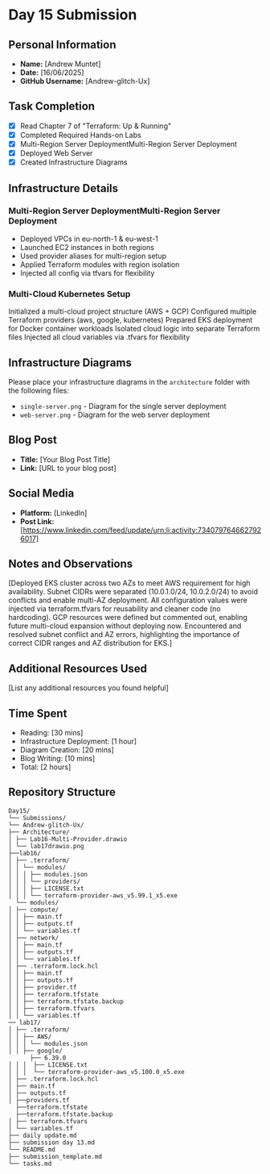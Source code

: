 # Day 15 Submission

## Personal Information
- **Name:** [Andrew Muntet]
- **Date:** [16/06/2025]
- **GitHub Username:** [Andrew-glitch-Ux]

## Task Completion
- [X] Read Chapter 7 of "Terraform: Up & Running"
- [X] Completed Required Hands-on Labs
- [X] Multi-Region Server DeploymentMulti-Region Server Deployment
- [X] Deployed Web Server
- [X] Created Infrastructure Diagrams

## Infrastructure Details

### Multi-Region Server DeploymentMulti-Region Server Deployment
- Deployed VPCs in eu-north-1 & eu-west-1
- Launched EC2 instances in both regions
- Used provider aliases for multi-region setup
- Applied Terraform modules with region isolation
- Injected all config via tfvars for flexibility

### Multi-Cloud Kubernetes Setup
Initialized a multi-cloud project structure (AWS + GCP)
Configured multiple Terraform providers (aws, google, kubernetes)
Prepared EKS deployment for Docker container workloads
Isolated cloud logic into separate Terraform files
Injected all cloud variables via .tfvars for flexibility

## Infrastructure Diagrams
Please place your infrastructure diagrams in the `architecture` folder with the following files:
- `single-server.png` - Diagram for the single server deployment
- `web-server.png` - Diagram for the web server deployment

## Blog Post
- **Title:** [Your Blog Post Title]
- **Link:** [URL to your blog post]

## Social Media
- **Platform:** [LinkedIn]
- **Post Link:** [https://www.linkedin.com/feed/update/urn:li:activity:7340797646627926017]

## Notes and Observations
[Deployed EKS cluster across two AZs to meet AWS requirement for high availability.
Subnet CIDRs were separated (10.0.1.0/24, 10.0.2.0/24) to avoid conflicts and enable multi-AZ deployment.
All configuration values were injected via terraform.tfvars for reusability and cleaner code (no hardcoding).
GCP resources were defined but commented out, enabling future multi-cloud expansion without deploying now.
Encountered and resolved subnet conflict and AZ errors, highlighting the importance of correct CIDR ranges and AZ distribution for EKS.]

## Additional Resources Used
[List any additional resources you found helpful]

## Time Spent
- Reading: [30 mins]
- Infrastructure Deployment: [1 hour]
- Diagram Creation: [20 mins]
- Blog Writing: [10 mins]
- Total: [2 hours]

## Repository Structure
```
Day15/
└── Submissions/
└── Andrew-glitch-Ux/
├── Architecture/
│ ├── Lab16-Multi-Provider.drawio
│ └── lab17drawio.png
├──lab16/
│ ├── .terraform/
│ │ └── modules/
│ │ │ ├── modules.json
│ │ │ └── providers/
│ │ │ ├── LICENSE.txt
│ │ │ └── terraform-provider-aws_v5.99.1_x5.exe
  └── modules/
│ ├── compute/
│ │ ├── main.tf
│ │ ├── outputs.tf
│ │ └── variables.tf
│ ├── network/
│ │ ├── main.tf
│ │ ├── outputs.tf
│ │ └── variables.tf
│ ├── .terraform.lock.hcl
│ │ ├── main.tf
│ │ ├── outputs.tf
│ │ ├── provider.tf
│ │ ├── terraform.tfstate
│ │ ├── terraform.tfstate.backup
│ │ ├── terraform.tfvars
│ │ └── variables.tf
── lab17/
│ ├── .terraform/
│ │ ├── AWS/
│ │ │ └── modules.json
│ │ ├── google/
      ├── 6.39.0 
│ │ │  ├── LICENSE.txt
│ │ │  └── terraform-provider-aws_v5.100.0_x5.exe
│ ├── .terraform.lock.hcl
│ ├── main.tf
│ ├── outputs.tf
│ ├──providers.tf
  ├──terraform.tfstate
  ├──terraform.tfstate.backup
│ ├── terraform.tfvars
│ └── variables.tf
├── daily update.md
├── submission day 13.md
└── README.md
├── submission_template.md
└── tasks.md
```







